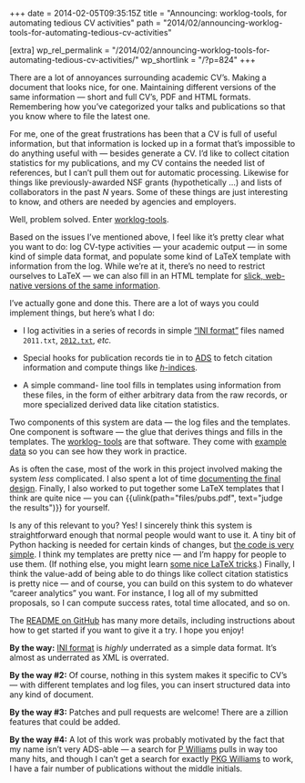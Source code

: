 +++
date = 2014-02-05T09:35:15Z
title = "Announcing: worklog-tools, for automating tedious CV activities"
path = "2014/02/announcing-worklog-tools-for-automating-tedious-cv-activities"

[extra]
wp_rel_permalink = "/2014/02/announcing-worklog-tools-for-automating-tedious-cv-activities/"
wp_shortlink = "/?p=824"
+++

There are a lot of annoyances surrounding academic CV’s. Making a document
that looks nice, for one. Maintaining different versions of the same
information — short and full CV’s, PDF and HTML formats. Remembering how
you’ve categorized your talks and publications so that you know where to file
the latest one.

For me, one of the great frustrations has been that a CV is full of useful
information, but that information is locked up in a format that’s impossible
to do anything useful with — besides generate a CV. I’d like to collect
citation statistics for my publications, and my CV contains the needed list of
references, but I can’t pull them out for automatic processing. Likewise for
things like previously-awarded NSF grants (hypothetically …) and lists of
collaborators in the past _N_ years. Some of these things are just interesting
to know, and others are needed by agencies and employers.

Well, problem solved. Enter
[worklog-tools](https://github.com/pkgw/worklog-tools/).

Based on the issues I’ve mentioned above, I feel like it’s pretty clear what
you want to do: log CV-type activities — your academic output — in some kind
of simple data format, and populate some kind of LaTeX template with
information from the log. While we’re at it, there’s no need to restrict
ourselves to LaTeX — we can also fill in an HTML template for
[slick, web- native versions of the same information](./pubs.md).

I’ve actually gone and done this. There are a lot of ways you could implement
things, but here’s what I do:

- I log activities in a series of records in simple
  [“INI format”](http://en.wikipedia.org/wiki/INI_format) files named
  `2011.txt`,
  [`2012.txt`](https://github.com/pkgw/worklog-tools/blob/master/example/2012.txt),
  _etc._

- Special hooks for publication records tie in to
  [ADS](http://adsabs.harvard.edu/) to fetch citation information and compute
  things like [_h_-indices](http://en.wikipedia.org/wiki/H-index).

- A simple command- line tool fills in templates using information from these
  files, in the form of either arbitrary data from the raw records, or more
  specialized derived data like citation statistics.

Two components of this system are data — the log files and the templates. One
component is software — the glue that derives things and fills in the
templates. The [worklog- tools](https://github.com/pkgw/worklog-tools/) are
that software. They come with
[example data](https://github.com/pkgw/worklog-tools/tree/master/example) so
you can see how they work in practice.

As is often the case, most of the work in this project involved making the
system _less_ complicated. I also spent a lot of time
[documenting the final design](https://github.com/pkgw/worklog-tools/#readme).
Finally, I also worked to put together some LaTeX templates that I think are
quite nice — you can {{ulink(path="files/pubs.pdf", text="judge the results")}} for
yourself.

Is any of this relevant to you? Yes! I sincerely think this system is
straightforward enough that normal people would want to use it. A tiny bit of
Python hacking is needed for certain kinds of changes, but
[the code is very simple](https://github.com/pkgw/worklog-tools/blob/master/worklog.py).
I think my templates are pretty nice — and I’m happy for people to use them.
(If nothing else, you might learn
[some nice LaTeX tricks](https://github.com/pkgw/worklog-tools/blob/master/example/cv.tmpl.tex#L23).)
Finally, I think the value-add of being able to do things like collect
citation statistics is pretty nice — and of course, you can build on this
system to do whatever “career analytics” you want. For instance, I log all of
my submitted proposals, so I can compute success rates, total time allocated,
and so on.

The [README on GitHub](https://github.com/pkgw/worklog-tools/#readme) has many
more details, including instructions about how to get started if you want to
give it a try. I hope you enjoy!

**By the way:** [INI format](http://en.wikipedia.org/wiki/INI_format) is
_highly_ underrated as a simple data format. It’s almost as underrated as XML
is overrated.

**By the way #2:** Of course, nothing in this system makes it specific to CV’s
— with different templates and log files, you can insert structured data into
any kind of document.

**By the way #3:** Patches and pull requests are welcome! There are a zillion
features that could be added.

**By the way #4:** A lot of this work was probably motivated by the fact that
my name isn’t very ADS-able — a search for
[P Williams](http://adsabs.harvard.edu/cgi-bin/nph-abs_connect?return_req=no_params&author=Williams,%20P&db_key=AST)
pulls in way too many hits, and though I can’t get a search for exactly
[PKG Williams](http://adsabs.harvard.edu/cgi-bin/nph-abs_connect?return_req=no_params&author=Williams,%20P%20K%20G&db_key=AST)
to work, I have a fair number of publications without the middle initials.
